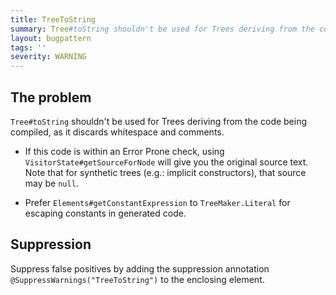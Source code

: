 ```yaml
---
title: TreeToString
summary: Tree#toString shouldn't be used for Trees deriving from the code being compiled, as it discards whitespace and comments.
layout: bugpattern
tags: ''
severity: WARNING
---
```


<!--
*** AUTO-GENERATED, DO NOT MODIFY ***
To make changes, edit the @BugPattern annotation or the explanation in docs/bugpattern.
-->


## The problem
`Tree#toString` shouldn't be used for Trees deriving from the code being
compiled, as it discards whitespace and comments.

*   If this code is within an Error Prone check, using
    `VisitorState#getSourceForNode` will give you the original source text. Note
    that for synthetic trees (e.g.: implicit constructors), that source may be
    `null`.

*   Prefer `Elements#getConstantExpression` to `TreeMaker.Literal` for escaping
    constants in generated code.

## Suppression
Suppress false positives by adding the suppression annotation `@SuppressWarnings("TreeToString")` to the enclosing element.
